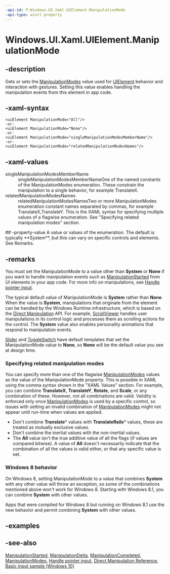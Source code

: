 ```yaml
---
-api-id: P:Windows.UI.Xaml.UIElement.ManipulationMode
-api-type: winrt property
---
```


<!-- Property syntax
public Windows.UI.Xaml.Input.ManipulationModes ManipulationMode { get;  set; }
-->

# Windows.UI.Xaml.UIElement.ManipulationMode

## -description
Gets or sets the [ManipulationModes](../windows.ui.xaml.input/manipulationmodes.md) value used for [UIElement](uielement.md) behavior and interaction with gestures. Setting this value enables handling the manipulation events from this element in app code.



## -xaml-syntax
```xaml
<uiElement ManipulationMode="All"/>
-or-
<uiElement ManipulationMode="None"/>
-or-
<uiElement ManipulationMode="singleManipulationModesMemberName"/>
-or-
<uiElement ManipulationMode="relatedManipulationModesNames"/>

```


## -xaml-values
<dl><dt>singleManipulationModesMemberName</dt><dd>singleManipulationModesMemberNameOne of the named constants of the ManipulationModes enumeration. These constrain the manipulation to a single behavior, for example TranslateX.</dd>
<dt>relatedManipulationModesNames</dt><dd>relatedManipulationModesNamesTwo or more ManipulationModes enumeration constant names separated by commas, for example TranslateX,TranslateY. This is the XAML syntax for specifying multiple values of a flagwise enumeration. See "Specifying related manipulation modes" section.</dd>
</dl>
## -property-value
A value or values of the enumeration. The default is typically **System**, but this can vary on specific controls and elements. See Remarks.

## -remarks
You must set the ManipulationMode to a value other than **System** or **None** if you want to handle manipulation events such as [ManipulationStarted](uielement_manipulationstarted.md) from UI elements in your app code. For more info on manipulations, see [Handle pointer input](/windows/uwp/design/input/handle-pointer-input).

The typical default value of ManipulationMode is **System** rather than **None**. When the value is **System**, manipulations that originate from the element can be handled by the Windows Runtime infrastructure, which is based on the [Direct Manipulation](/previous-versions/windows/desktop/directmanipulation/direct-manipulation-portal)  API. For example, [ScrollViewer](../windows.ui.xaml.controls/scrollviewer.md) handles user manipulations in its control logic and processes them as scrolling actions for the control. The **System** value also enables personality animations that respond to manipulation events.

[Slider](../windows.ui.xaml.controls/slider.md) and [ToggleSwitch](../windows.ui.xaml.controls/toggleswitch.md) have default templates that set the ManipulationMode value to **None**, so **None** will be the default value you see at design time.

### Specifying related manipulation modes

You can specify more than one of the flagwise [ManipulationModes](../windows.ui.xaml.input/manipulationmodes.md) values as the value of the ManipulationMode property. This is possible in XAML using the comma syntax shown in the "XAML Values" section. For example, you can combine **TranslateX**, **TranslateY**, **Rotate**, and **Scale**, or any combination of these. However, not all combinations are valid. Validity is enforced only once [ManipulationModes](../windows.ui.xaml.input/manipulationmodes.md) is used by a specific control, so issues with setting an invalid combination of [ManipulationModes](../windows.ui.xaml.input/manipulationmodes.md) might not appear until run-time when values are applied. 
+ Don't combine **Translate*** values with **TranslateRails*** values, these are treated as mutually exclusive values.
+ Don't combine the inertial values with the non-inertial values.
+ The **All** value isn't the true additive value of all the flags (if values are compared bitwise). A value of **All** doesn't necessarily indicate that the combination of all the values is valid either, or that any specific value is set.



<!--The following remark is relevant for Windows 8 > 8.1 migration. See WBB 454712-->
### Windows 8 behavior

On Windows 8, setting ManipulationMode to a value that combines **System** with any other value will throw an exception, so some of the combinations mentioned above won't work for Windows 8. Starting with Windows 8.1, you can combine **System** with other values.

Apps that were compiled for Windows 8 but running on Windows 8.1 use the new behavior and permit combining **System** with other values.

## -examples

## -see-also
[ManipulationStarted](uielement_manipulationstarted.md), [ManipulationDelta](uielement_manipulationdelta.md), [ManipulationCompleted](uielement_manipulationcompleted.md), [ManipulationModes](../windows.ui.xaml.input/manipulationmodes.md), [Handle pointer input](/windows/uwp/design/input/handle-pointer-input), [Direct Manipulation Reference](/previous-versions/windows/desktop/directmanipulation/direct-manipulation-reference), [Basic input sample (Windows 10)](https://github.com/Microsoft/Windows-universal-samples/tree/master/Samples/BasicInput)
